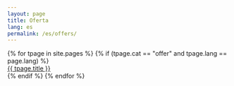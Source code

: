 ```yaml
---
layout: page
title: Oferta
lang: es
permalink: /es/offers/
---
```

<div class="container">
<div class="row">
{% for tpage in site.pages %} {% if (tpage.cat == "offer" and tpage.lang == page.lang) %}

<div class="4u 6u(medium) 6(xsmall)">
  <a href="{{ site.baseurl }}{{ tpage.url }}">{{ tpage.title }}</a>
</div>
{% endif %} {% endfor %}
</div>
</div>
